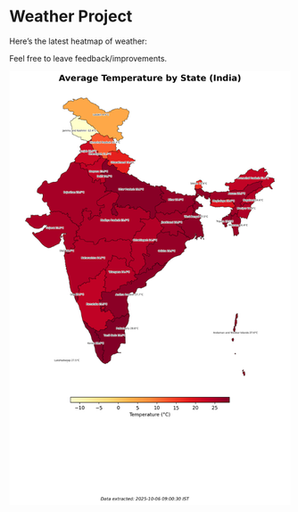 # Weather Project

Here’s the latest heatmap of weather:

Feel free to leave feedback/improvements.

![India Heatmap](docs/assets/india_heatmap.png?v=E337D9)
